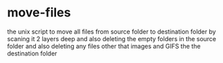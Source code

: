 # move-files
the unix script to move all files from source folder to destination folder by scaning it 2 layers deep and also deleting the empty folders in the source folder and also deleting any files other that images and GIFS the the destination folder
